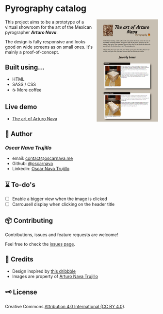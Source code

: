# Pyrography catalog

<img src="docs/pirograbarte.png" align="right" width="40%">

This project aims to be a prototype of a virtual showroom for the art of the Mexican pyrographer ***Arturo Nava***.

The design is fully responsive and looks good on wide screens as on small ones. It's mainly a proof-of-concept.

## Built using...
- HTML
- SASS / CSS
- ☕ More coffee

## Live demo
- [The art of Arturo Nava](https://oscarnava.me/pirograbarte/)

## 👤 Author
  ### *Oscar Nava Trujillo*
  - email: [contact@oscarnava.me](mailto:contact@oscarnava.me)
  - Github: [@oscarnava]( https://github.com/oscarnava )
  - Linkedin: [Oscar Nava Trujillo](https://www.linkedin.com/in/oscar-nava-trujillo/)

## ⌛ To-do's
  - [ ] Enable a bigger view when the image is clicked
  - [ ] Carrousell display when clicking on the header title

## 📦 Contributing
Contributions, issues and feature requests are welcome!

Feel free to check the [issues page](https://github.com/oscarnava/Pyrography-catalog/issues).

## 💬 Credits
- Design inspired by [this dribbble](https://dribbble.com/shots/9776858-Kupula-Google-Slide-Template)
- Images are property of [Arturo Nava Trujillo](mailto:arturonavat@gmail.com)

## 🗝 License
Creative Commons [Attribution 4.0 International (CC BY 4.0)](https://creativecommons.org/licenses/by/4.0/).
